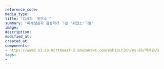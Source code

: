 ```yaml
---
reference_code:
media_type:
title: "김상희 '위안소'"
summary: "피해생존자 김상희가 그린 '위안소'그림"
image:
description:
modified_at:
created_at:
components:
- https://wwm3.s3.ap-northeast-2.amazonaws.com/exhibition/ex-02/역사관/완_김상희+위안소/8.+김상희+위안소1.jpg
tags:
-
---
```

